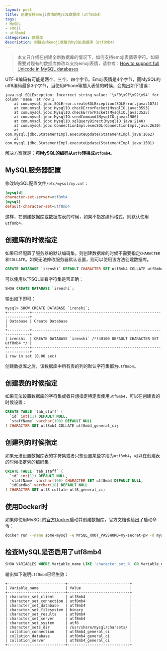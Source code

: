 ```yaml
---
layout: post
title: 创建支持emoji表情的MySQL数据库（utf8mb4）
tags:
- MySQL
- emoji
- utf8mb4
categories: 数据库
description: 创建支持emoji表情的MySQL数据库（utf8mb4）
---
```


>本文只介绍在创建全新数据库的情况下，如何支持emoji表情等字符。如果需要对现有的数据库修改以支持emoji表情，请参考：[How to support full Unicode in MySQL databases](/2016/08/14/how-to-support-full-unicode-in-mysql.html)

UTF-8编码有可能是两个、三个、四个字节。Emoji表情是4个字节，而MySQL的utf8编码最多3个字节，当使用iPhone等插入表情的时候，会抛出如下错误：
```
java.sql.SQLException: Incorrect string value: '\xF0\x9F\x92\x94' for column 'name' at row 1
    at com.mysql.jdbc.SQLError.createSQLException(SQLError.java:1073)
    at com.mysql.jdbc.MysqlIO.checkErrorPacket(MysqlIO.java:3593)
    at com.mysql.jdbc.MysqlIO.checkErrorPacket(MysqlIO.java:3525)
    at com.mysql.jdbc.MysqlIO.sendCommand(MysqlIO.java:1986)
    at com.mysql.jdbc.MysqlIO.sqlQueryDirect(MysqlIO.java:2140)
    at com.mysql.jdbc.ConnectionImpl.execSQL(ConnectionImpl.java:2620)
    at com.mysql.jdbc.StatementImpl.executeUpdate(StatementImpl.java:1662)
    at com.mysql.jdbc.StatementImpl.executeUpdate(StatementImpl.java:1581)
```
解决方案就是：**将MySQL的编码从`utf8`转换成`utf8mb4`**。

## MySQL服务器配置

修改MySQL配置文件`/etc/mysql/my.cnf`：
```ini
[mysqld]
character-set-server=utf8mb4
[mysql]
default-character-set=utf8mb4
```
这样，在创建数据库或数据库表的时候，如果不指定编码格式，则默认使用`utf8mb4`。

## 创建库的时候指定

如果已经配置了服务器的默认编码集，则创建数据库的时候不需要指定`CHARACTER`和`COLLATE`。如果无法修改服务器默认设置，则可以使用该方法创建数据库。

```sql
CREATE DATABASE `irenshi` DEFAULT CHARACTER SET utf8mb4 COLLATE utf8mb4_unicode_ci
```

可以使用以下SQL查看字符集是否正确：
```sql
SHOW CREATE DATABASE `irenshi`;
```
输出如下即可：
```
mysql> SHOW CREATE DATABASE `irenshi`;
+----------+---------------------------------------------------------------------+
| Database | Create Database                                                     |
+----------+---------------------------------------------------------------------+
| irenshi  | CREATE DATABASE `irenshi` /*!40100 DEFAULT CHARACTER SET utf8mb4 */ |
+----------+---------------------------------------------------------------------+
1 row in set (0.00 sec)
```
创建数据库之后，该数据库中所有表的列的默认字符集都为`utf8mb4`。

## 创建表的时候指定

如果无法设置数据库的字符集或者只想指定特定表使用`utf8mb4`，可以在创建表的时候设置：
```sql
CREATE TABLE `tab_staff` (
  `id` int(11) DEFAULT NULL,
  `staffName` varchar(100) DEFAULT NULL
) CHARACTER SET utf8mb4 COLLATE utf8mb4_general_ci;
```

## 创建列的时候指定

如果无法设置数据库表的字符集或者只想设置某些字段为`utf8mb4`，可以在创建表的时候指定列的编码集：
```sql
CREATE TABLE `tab_staff` (
  `id` int(11) DEFAULT NULL,
  `staffName` varchar(100) CHARACTER SET utf8mb4 DEFAULT NULL,
  `idCardNo` varchar(18) DEFAULT NULL
) CHARACTER SET utf8 collate utf8_general_ci;
```

## 使用Docker时

如果你使用MySQL的[官方Docker](https://hub.docker.com/_/mysql/)启动并创建数据库，官方文档也给出了启动命令：
```bash
docker run --name some-mysql -e MYSQL_ROOT_PASSWORD=my-secret-pw -d mysql:tag --character-set-server=utf8mb4 --collation-server=utf8mb4_unicode_ci
```

## 检查MySQL是否启用了utf8mb4

```sql
SHOW VARIABLES WHERE Variable_name LIKE 'character_set_%' OR Variable_name LIKE 'collation%';
```
输出如下说明`utf8mb4`已经生效：
```
+--------------------------+----------------------------+
| Variable_name            | Value                      |
+--------------------------+----------------------------+
| character_set_client     | utf8mb4                    |
| character_set_connection | utf8mb4                    |
| character_set_database   | utf8mb4                    |
| character_set_filesystem | binary                     |
| character_set_results    | utf8mb4                    |
| character_set_server     | utf8mb4                    |
| character_set_system     | utf8                       |
| character_sets_dir       | /usr/share/mysql/charsets/ |
| collation_connection     | utf8mb4_general_ci         |
| collation_database       | utf8mb4_general_ci         |
| collation_server         | utf8mb4_general_ci         |
+--------------------------+----------------------------+

```